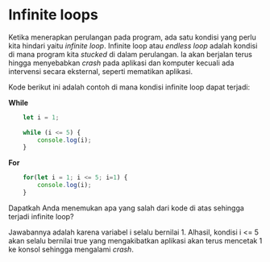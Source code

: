 # Infinite loops

Ketika menerapkan perulangan pada program, ada satu kondisi yang perlu kita hindari yaitu _infinite loop_. Infinite loop atau _endless loop_ adalah kondisi di mana program kita _stucked_ di dalam perulangan. Ia akan berjalan terus hingga menyebabkan _crash_ pada aplikasi dan komputer kecuali ada intervensi secara eksternal, seperti mematikan aplikasi.

Kode berikut ini adalah contoh di mana kondisi infinite loop dapat terjadi:

**While**

```javascript
    let i = 1;
     
    while (i <= 5) {
        console.log(i);
    }
```

**For**

```javascript
    for(let i = 1; i <= 5; i=1) {
        console.log(i);
    }
```

Dapatkah Anda menemukan apa yang salah dari kode di atas sehingga terjadi infinite loop?

Jawabannya adalah karena variabel i selalu bernilai 1. Alhasil, kondisi i &lt;= 5 akan selalu bernilai true yang mengakibatkan aplikasi akan terus mencetak 1 ke konsol sehingga mengalami _crash_.

